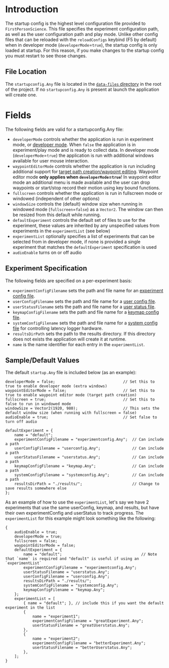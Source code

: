 # Introduction
The startup config is the highest level configuration file provided to `FirstPersonScience`. This file specifies the experiment configuration path, as well as the user configuration path and play mode. Unlike other config files that can be reloaded with the `reloadConfigs` keybind (F5 by default) when in developer mode (`developerMode`=`true`), the startup config is only loaded at startup. For this reason, if you make changes to the startup config you must restart to see those changes.

## File Location
The `startupconfig.Any` file is located in the [`data-files` directory](../data-files/) in the root of the project. If no `startupconfig.Any` is present at launch the application will create one.

# Fields
The following fields are valid for a startupconfig.Any file:

* `developerMode` controls whether the application is run in experiment mode, or [developer mode](./developermode.md). When `false` the application is in experiment/play mode and is ready to collect data. In developer mode (`developerMode`=`true`) the application is run with additional windows available for user mouse interaction.
* `waypointEditorMode` controls whether the application is run including additional support for [target path creation/waypoint editing](./patheditor.md). Waypoint editor mode **only applies when `developerMode`=`true`**! In waypoint editor mode an additional menu is made available and the user can drop waypoints or start/stop record their motion using key bound functions.
* `fullscreen` controls whether the application is run in fullscreen mode or windowed (independent of other options)
* `windowSize` controls the (default) window size when running in windowed mode (`fullscreen`=`false`) as a `Vector2`. The window can then be resized from this default while running.
* `defaultExperiment` controls the default set of files to use for the experiment, these values are inherited by any unspecified values from experiments in the `experimentList` (see below)
* `experimentList` optionally specifies a list of experiments that can be selected from in developer mode, if none is provided a single experiment that matches the `defaultExperiment` specification is used
* `audioEnable` turns on or off audio

## Experiment Specification
The following fields are specified on a per-experiment basis:

* `experimentConfigFilename` sets the path and file name for an [experiment config file](./experimentConfigReadme.md).
* `userConfigFilename` sets the path and file name for a [user config file](./userConfigReadme.md).
* `userStatusFilename` sets the path and file name for a [user status file](./userStatusReadme.md).
* `keymapConfigFilename` sets the path and file name for a [keymap config file](./keymap.md).
* `systemConfigFilename` sets the path and file name for a [system config file](systemConfigReadme.md) for controlling latency logger hardware.
* `resultsDirPath` sets the path to the results directory. If this directory does not exists the application will create it at runtime.
* `name` is the name identifier for each entry in the `experimentList`.

## Sample/Default Values
The default `startup.Any` file is included below (as an example):
```
developerMode = false;                              // Set this to true to enable developer mode (extra windows)
waypointEditorMode = false;                         // Set this to true to enable waypoint editor mode (target path creation)
fullscreen = true;                                  // Set this to false to run in windowed mode
windowSize = Vector2(1920, 980);                    // This sets the default window size (when running with fullscreen = false)
audioEnable = true;                                 // Set false to turn off audio

defaultExperiment = {
    name = "default";
    experimentConfigFilename = "experimentconfig.Any";  // Can include a path
    userConfigFilename = "userconfig.Any";              // Can include a path
    userStatusFilename = "userstatus.Any";              // Can include a path
    keymapConfigFilename = "keymap.Any";                // Can include a path
    systemConfigFilename = "systemconfig.Any";          // Can include a path
    resultsDirPath = "./results/";                      // Change to save results somewhere else
};
```

As an example of how to use the `experimentList`, let's say we have 2 experiments that use the same userConfig, keymap, and results, but have their own experimentConfig and userStatus to track progress. The `experimentList` for this example might look something like the following:

```
{
    audioEnable = true; 
    developerMode = true; 
    fullscreen = false; 
    waypointEditorMode = false; 
    defaultExperiment = {
        name = "default";                                   // Note that `name` is required and "default" is useful if using an `experimentList`
        experimentConfigFilename = "experimentconfig.Any"; 
        userStatusFilename = "userstatus.Any"; 
        userConfigFilename = "userconfig.Any"; 
        resultsDirPath = "./results/"; 
        systemConfigFilename = "systemconfig.Any"; 
        keymapConfigFilename = "keymap.Any"; 
    };
    experimentList = [
        { name = "default"; }, // include this if you want the default experiment in the list
        {
            name = "experiment1";
            experimentConfigFilename = "greatExperiment.Any"; 
            userStatusFilename = "greatUserstatus.Any"; 
        },
        {
            name = "experiment2";
            experimentConfigFilename = "betterExperiment.Any"; 
            userStatusFilename = "betterUserstatus.Any"; 
        },
    ];
}
```